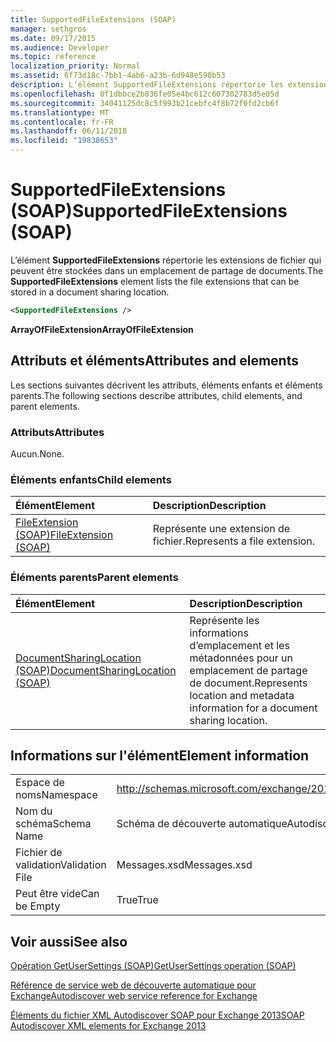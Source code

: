 ```yaml
---
title: SupportedFileExtensions (SOAP)
manager: sethgros
ms.date: 09/17/2015
ms.audience: Developer
ms.topic: reference
localization_priority: Normal
ms.assetid: 6f73d18c-7bb1-4ab6-a23b-6d948e590b53
description: L’élément SupportedFileExtensions répertorie les extensions de fichier qui peuvent être stockées dans un emplacement de partage de documents.
ms.openlocfilehash: 0f1dbbce2b836fe05e4bc612c607302783d5e05d
ms.sourcegitcommit: 34041125dc8c5f993b21cebfc4f8b72f0fd2cb6f
ms.translationtype: MT
ms.contentlocale: fr-FR
ms.lasthandoff: 06/11/2018
ms.locfileid: "19838653"
---
```

# <a name="supportedfileextensions-soap"></a><span data-ttu-id="1deab-103">SupportedFileExtensions (SOAP)</span><span class="sxs-lookup"><span data-stu-id="1deab-103">SupportedFileExtensions (SOAP)</span></span>

<span data-ttu-id="1deab-104">L’élément **SupportedFileExtensions** répertorie les extensions de fichier qui peuvent être stockées dans un emplacement de partage de documents.</span><span class="sxs-lookup"><span data-stu-id="1deab-104">The **SupportedFileExtensions** element lists the file extensions that can be stored in a document sharing location.</span></span> 
  
```XML
<SupportedFileExtensions /> 
```

 <span data-ttu-id="1deab-105">**ArrayOfFileExtension**</span><span class="sxs-lookup"><span data-stu-id="1deab-105">**ArrayOfFileExtension**</span></span>
## <a name="attributes-and-elements"></a><span data-ttu-id="1deab-106">Attributs et éléments</span><span class="sxs-lookup"><span data-stu-id="1deab-106">Attributes and elements</span></span>

<span data-ttu-id="1deab-107">Les sections suivantes décrivent les attributs, éléments enfants et éléments parents.</span><span class="sxs-lookup"><span data-stu-id="1deab-107">The following sections describe attributes, child elements, and parent elements.</span></span>
  
### <a name="attributes"></a><span data-ttu-id="1deab-108">Attributs</span><span class="sxs-lookup"><span data-stu-id="1deab-108">Attributes</span></span>

<span data-ttu-id="1deab-109">Aucun.</span><span class="sxs-lookup"><span data-stu-id="1deab-109">None.</span></span>
  
### <a name="child-elements"></a><span data-ttu-id="1deab-110">Éléments enfants</span><span class="sxs-lookup"><span data-stu-id="1deab-110">Child elements</span></span>

|<span data-ttu-id="1deab-111">**Élément**</span><span class="sxs-lookup"><span data-stu-id="1deab-111">**Element**</span></span>|<span data-ttu-id="1deab-112">**Description**</span><span class="sxs-lookup"><span data-stu-id="1deab-112">**Description**</span></span>|
|:-----|:-----|
|[<span data-ttu-id="1deab-113">FileExtension (SOAP)</span><span class="sxs-lookup"><span data-stu-id="1deab-113">FileExtension (SOAP)</span></span>](fileextension-soap.md) <br/> |<span data-ttu-id="1deab-114">Représente une extension de fichier.</span><span class="sxs-lookup"><span data-stu-id="1deab-114">Represents a file extension.</span></span>  <br/> |
   
### <a name="parent-elements"></a><span data-ttu-id="1deab-115">Éléments parents</span><span class="sxs-lookup"><span data-stu-id="1deab-115">Parent elements</span></span>

|<span data-ttu-id="1deab-116">**Élément**</span><span class="sxs-lookup"><span data-stu-id="1deab-116">**Element**</span></span>|<span data-ttu-id="1deab-117">**Description**</span><span class="sxs-lookup"><span data-stu-id="1deab-117">**Description**</span></span>|
|:-----|:-----|
|[<span data-ttu-id="1deab-118">DocumentSharingLocation (SOAP)</span><span class="sxs-lookup"><span data-stu-id="1deab-118">DocumentSharingLocation (SOAP)</span></span>](documentsharinglocation-soap.md) <br/> |<span data-ttu-id="1deab-119">Représente les informations d’emplacement et les métadonnées pour un emplacement de partage de document.</span><span class="sxs-lookup"><span data-stu-id="1deab-119">Represents location and metadata information for a document sharing location.</span></span>  <br/> |
   
## <a name="element-information"></a><span data-ttu-id="1deab-120">Informations sur l'élément</span><span class="sxs-lookup"><span data-stu-id="1deab-120">Element information</span></span>

|||
|:-----|:-----|
|<span data-ttu-id="1deab-121">Espace de noms</span><span class="sxs-lookup"><span data-stu-id="1deab-121">Namespace</span></span>  <br/> |http://schemas.microsoft.com/exchange/2010/Autodiscover  <br/> |
|<span data-ttu-id="1deab-122">Nom du schéma</span><span class="sxs-lookup"><span data-stu-id="1deab-122">Schema Name</span></span>  <br/> |<span data-ttu-id="1deab-123">Schéma de découverte automatique</span><span class="sxs-lookup"><span data-stu-id="1deab-123">Autodiscover schema</span></span>  <br/> |
|<span data-ttu-id="1deab-124">Fichier de validation</span><span class="sxs-lookup"><span data-stu-id="1deab-124">Validation File</span></span>  <br/> |<span data-ttu-id="1deab-125">Messages.xsd</span><span class="sxs-lookup"><span data-stu-id="1deab-125">Messages.xsd</span></span>  <br/> |
|<span data-ttu-id="1deab-126">Peut être vide</span><span class="sxs-lookup"><span data-stu-id="1deab-126">Can be Empty</span></span>  <br/> |<span data-ttu-id="1deab-127">True</span><span class="sxs-lookup"><span data-stu-id="1deab-127">True</span></span>  <br/> |
   
## <a name="see-also"></a><span data-ttu-id="1deab-128">Voir aussi</span><span class="sxs-lookup"><span data-stu-id="1deab-128">See also</span></span>



[<span data-ttu-id="1deab-129">Opération GetUserSettings (SOAP)</span><span class="sxs-lookup"><span data-stu-id="1deab-129">GetUserSettings operation (SOAP)</span></span>](getusersettings-operation-soap.md)


[<span data-ttu-id="1deab-130">Référence de service web de découverte automatique pour Exchange</span><span class="sxs-lookup"><span data-stu-id="1deab-130">Autodiscover web service reference for Exchange</span></span>](autodiscover-web-service-reference-for-exchange.md)
  
[<span data-ttu-id="1deab-131">Éléments du fichier XML Autodiscover SOAP pour Exchange 2013</span><span class="sxs-lookup"><span data-stu-id="1deab-131">SOAP Autodiscover XML elements for Exchange 2013</span></span>](soap-autodiscover-xml-elements-for-exchange-2013.md)

